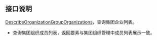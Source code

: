 ## 接口说明
[DescribeOrganizationGroupOrganizations](https://cloud.tencent.com/document/product/1323/86114)，查询集团企业列表。
- 查询集团组织成员列表，返回要素与集团组织管理中成员列表展示一致。
